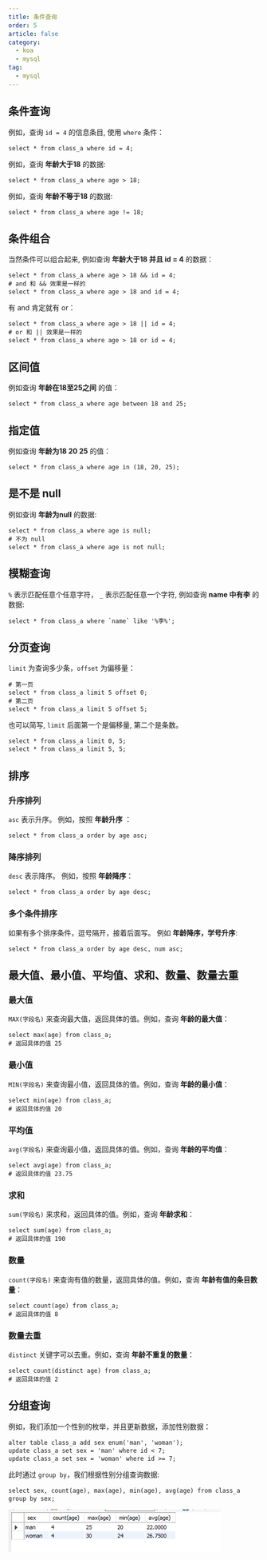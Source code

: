 ```yaml
---
title: 条件查询
order: 5
article: false
category:
  - koa 
  - mysql
tag:
  - mysql
---
```


## 条件查询

例如，查询 `id = 4` 的信息条目, 使用 `where` 条件：

```shell
select * from class_a where id = 4;
```

例如，查询 **年龄大于18** 的数据:

```shell
select * from class_a where age > 18;
```

例如，查询 **年龄不等于18** 的数据:

```shell
select * from class_a where age != 18;
```

## 条件组合

当然条件可以组合起来, 例如查询 **年龄大于18 并且 id = 4** 的数据：

```shell
select * from class_a where age > 18 && id = 4;
# and 和 && 效果是一样的
select * from class_a where age > 18 and id = 4;
```

有 and 肯定就有 or：

```shell
select * from class_a where age > 18 || id = 4;
# or 和 || 效果是一样的
select * from class_a where age > 18 or id = 4;
```

## 区间值

例如查询 **年龄在18至25之间** 的值：

```shell
select * from class_a where age between 18 and 25;
```

## 指定值

例如查询 **年龄为18 20 25** 的值：

```shell
select * from class_a where age in (18, 20, 25);
```

## 是不是 null

例如查询 **年龄为null** 的数据:

```shell
select * from class_a where age is null;
# 不为 null
select * from class_a where age is not null;
```

## 模糊查询

`%` 表示匹配任意个任意字符， `_` 表示匹配任意一个字符, 例如查询 **name 中有李** 的数据:

```shell
select * from class_a where `name` like '%李%';
```

## 分页查询

`limit` 为查询多少条，`offset` 为偏移量：

```shell
# 第一页
select * from class_a limit 5 offset 0;
# 第二页
select * from class_a limit 5 offset 5;
```

也可以简写, `limit` 后面第一个是偏移量, 第二个是条数。

```shell
select * from class_a limit 0, 5;
select * from class_a limit 5, 5;
```


## 排序

### 升序排列

`asc` 表示升序。 例如，按照 **年龄升序** ：

```shell
select * from class_a order by age asc;
```

### 降序排列

`desc` 表示降序。 例如，按照 **年龄降序**：

```shell
select * from class_a order by age desc;
```

### 多个条件排序

如果有多个排序条件，逗号隔开，接着后面写。 例如 **年龄降序，学号升序**:

```shell
select * from class_a order by age desc, num asc;
```

## 最大值、最小值、平均值、求和、数量、数量去重

### 最大值

`MAX(字段名)` 来查询最大值，返回具体的值。例如，查询 **年龄的最大值**：

```shell
select max(age) from class_a;
# 返回具体的值 25
```

### 最小值

`MIN(字段名)` 来查询最小值，返回具体的值。例如，查询 **年龄的最小值**：

```shell
select min(age) from class_a;
# 返回具体的值 20
```

### 平均值

`avg(字段名)` 来查询最小值，返回具体的值。例如，查询 **年龄的平均值**：

```shell
select avg(age) from class_a;
# 返回具体的值 23.75
```

### 求和

`sum(字段名)` 来求和，返回具体的值。例如，查询 **年龄求和**：

```shell
select sum(age) from class_a;
# 返回具体的值 190
```

### 数量

`count(字段名)` 来查询有值的数量，返回具体的值。例如，查询 **年龄有值的条目数量**：

```shell
select count(age) from class_a;
# 返回具体的值 8
```

### 数量去重

`distinct` 关键字可以去重。例如，查询 **年龄不重复的数量**：

```shell
select count(distinct age) from class_a;
# 返回具体的值 2
```

## 分组查询

例如，我们添加一个性别的枚举，并且更新数据，添加性别数据：

```shell
alter table class_a add sex enum('man', 'woman');
update class_a set sex = 'man' where id < 7;
update class_a set sex = 'woman' where id >= 7;
```

此时通过 `group by`，我们根据性别分组查询数据:

```shell
select sex, count(age), max(age), min(age), avg(age) from class_a group by sex;
```

![](images/sql3.png)
